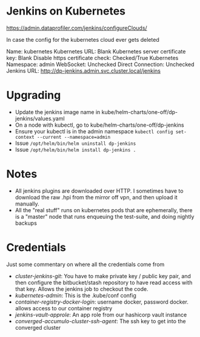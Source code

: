 # Jenkins on Kubernetes

https://admin.dataprofiler.com/jenkins/configureClouds/

In case the config for the kubernetes cloud ever gets deleted

Name: kubernetes
Kubernetes URL: Blank
Kubernetes server certificate key: Blank
Disable https certificate check: Checked/True
Kubernetes Namespace: admin
WebSocket: Unchecked
Direct Connection: Unchecked
Jenkins URL: http://dp-jenkins.admin.svc.cluster.local/jenkins

# Upgrading
- Update the jenkins image name in kube/helm-charts/one-off/dp-jenkins/values.yaml
- On a node with kubectl, go to kube/helm-charts/one-off/dp-jenkins
- Ensure your kubectl is in the admin namespace `kubectl config set-context --current --namespace=admin`
- Issue `/opt/helm/bin/helm uninstall dp-jenkins`
- Issue `/opt/helm/bin/helm install dp-jenkins .`

# Notes

- All jenkins plugins are downloaded over HTTP. I sometimes have to download the raw .hpi from the mirror off vpn, and then upload it manually. 
- All the "real stuff" runs on kubernetes pods that are ephemerally, there is a "master" node that runs enqueuing the test-suite, and doing nightly backups

# Credentials

Just some commentary on where all the credentials come from

- *cluster-jenkins-git*: You have to make private key / public key pair, and then configure the bitbucket/stash repository to have read access with that key. Allows the jenkins job to checkout the code.
- *kubernetes-admin*: This is the .kube/conf config 
- *container-registry-docker-login*: username docker, password docker. allows access to our container registry
- *jenkins-vault-approle*: An app role from our hashicorp vault instance
- *converged-accumulo-cluster-ssh-agent*: The ssh key to get into the converged cluster 
